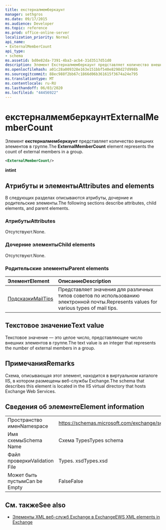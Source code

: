 ```yaml
---
title: екстерналмемберкаунт
manager: sethgros
ms.date: 09/17/2015
ms.audience: Developer
ms.topic: reference
ms.prod: office-online-server
localization_priority: Normal
api_name:
- ExternalMemberCount
api_type:
- schema
ms.assetid: bd0e82da-7391-4ba3-acb4-31d3517d51d0
description: Элемент Екстерналмемберкаунт представляет количество внешних элементов в группе.
ms.openlocfilehash: a01c28a009328e163e151bbf540e8298d27d998b
ms.sourcegitcommit: 88ec988f2bb67c1866d06b361615f3674a24e795
ms.translationtype: MT
ms.contentlocale: ru-RU
ms.lasthandoff: 06/03/2020
ms.locfileid: "44456922"
---
```

# <a name="externalmembercount"></a><span data-ttu-id="c0cbc-103">екстерналмемберкаунт</span><span class="sxs-lookup"><span data-stu-id="c0cbc-103">ExternalMemberCount</span></span>

<span data-ttu-id="c0cbc-104">Элемент **екстерналмемберкаунт** представляет количество внешних элементов в группе.</span><span class="sxs-lookup"><span data-stu-id="c0cbc-104">The **ExternalMemberCount** element represents the count of external members in a group.</span></span> 
  
```XML
<ExternalMemberCount/>
```

 <span data-ttu-id="c0cbc-105">**int**</span><span class="sxs-lookup"><span data-stu-id="c0cbc-105">**int**</span></span>
## <a name="attributes-and-elements"></a><span data-ttu-id="c0cbc-106">Атрибуты и элементы</span><span class="sxs-lookup"><span data-stu-id="c0cbc-106">Attributes and elements</span></span>

<span data-ttu-id="c0cbc-107">В следующих разделах описываются атрибуты, дочерние и родительские элементы.</span><span class="sxs-lookup"><span data-stu-id="c0cbc-107">The following sections describe attributes, child elements, and parent elements.</span></span>
  
### <a name="attributes"></a><span data-ttu-id="c0cbc-108">Атрибуты</span><span class="sxs-lookup"><span data-stu-id="c0cbc-108">Attributes</span></span>

<span data-ttu-id="c0cbc-109">Отсутствуют.</span><span class="sxs-lookup"><span data-stu-id="c0cbc-109">None.</span></span>
  
### <a name="child-elements"></a><span data-ttu-id="c0cbc-110">Дочерние элементы</span><span class="sxs-lookup"><span data-stu-id="c0cbc-110">Child elements</span></span>

<span data-ttu-id="c0cbc-111">Отсутствуют.</span><span class="sxs-lookup"><span data-stu-id="c0cbc-111">None.</span></span>
  
### <a name="parent-elements"></a><span data-ttu-id="c0cbc-112">Родительские элементы</span><span class="sxs-lookup"><span data-stu-id="c0cbc-112">Parent elements</span></span>

|<span data-ttu-id="c0cbc-113">**Элемент**</span><span class="sxs-lookup"><span data-stu-id="c0cbc-113">**Element**</span></span>|<span data-ttu-id="c0cbc-114">**Описание**</span><span class="sxs-lookup"><span data-stu-id="c0cbc-114">**Description**</span></span>|
|:-----|:-----|
|[<span data-ttu-id="c0cbc-115">Подсказки</span><span class="sxs-lookup"><span data-stu-id="c0cbc-115">MailTips</span></span>](mailtips.md) <br/> |<span data-ttu-id="c0cbc-116">Представляет значения для различных типов советов по использованию электронной почты.</span><span class="sxs-lookup"><span data-stu-id="c0cbc-116">Represents values for various types of mail tips.</span></span>  <br/> |
   
## <a name="text-value"></a><span data-ttu-id="c0cbc-117">Текстовое значение</span><span class="sxs-lookup"><span data-stu-id="c0cbc-117">Text value</span></span>

<span data-ttu-id="c0cbc-118">Текстовое значение — это целое число, представляющее число внешних элементов в группе.</span><span class="sxs-lookup"><span data-stu-id="c0cbc-118">The text value is an integer that represents the number of external members in a group.</span></span>
  
## <a name="remarks"></a><span data-ttu-id="c0cbc-119">Примечания</span><span class="sxs-lookup"><span data-stu-id="c0cbc-119">Remarks</span></span>

<span data-ttu-id="c0cbc-120">Схема, описывающая этот элемент, находится в виртуальном каталоге IIS, в котором размещены веб-службы Exchange.</span><span class="sxs-lookup"><span data-stu-id="c0cbc-120">The schema that describes this element is located in the IIS virtual directory that hosts Exchange Web Services.</span></span>
  
## <a name="element-information"></a><span data-ttu-id="c0cbc-121">Сведения об элементе</span><span class="sxs-lookup"><span data-stu-id="c0cbc-121">Element information</span></span>

|||
|:-----|:-----|
|<span data-ttu-id="c0cbc-122">Пространство имен</span><span class="sxs-lookup"><span data-stu-id="c0cbc-122">Namespace</span></span>  <br/> |https://schemas.microsoft.com/exchange/services/2006/types  <br/> |
|<span data-ttu-id="c0cbc-123">Имя схемы</span><span class="sxs-lookup"><span data-stu-id="c0cbc-123">Schema Name</span></span>  <br/> |<span data-ttu-id="c0cbc-124">Схема Types</span><span class="sxs-lookup"><span data-stu-id="c0cbc-124">Types schema</span></span>  <br/> |
|<span data-ttu-id="c0cbc-125">Файл проверки</span><span class="sxs-lookup"><span data-stu-id="c0cbc-125">Validation File</span></span>  <br/> |<span data-ttu-id="c0cbc-126">Types. xsd</span><span class="sxs-lookup"><span data-stu-id="c0cbc-126">Types.xsd</span></span>  <br/> |
|<span data-ttu-id="c0cbc-127">Может быть пустым</span><span class="sxs-lookup"><span data-stu-id="c0cbc-127">Can be Empty</span></span>  <br/> |<span data-ttu-id="c0cbc-128">False</span><span class="sxs-lookup"><span data-stu-id="c0cbc-128">False</span></span>  <br/> |
   
## <a name="see-also"></a><span data-ttu-id="c0cbc-129">См. также</span><span class="sxs-lookup"><span data-stu-id="c0cbc-129">See also</span></span>



- [<span data-ttu-id="c0cbc-130">Элементы XML веб-служб Exchange в Exchange</span><span class="sxs-lookup"><span data-stu-id="c0cbc-130">EWS XML elements in Exchange</span></span>](ews-xml-elements-in-exchange.md)

